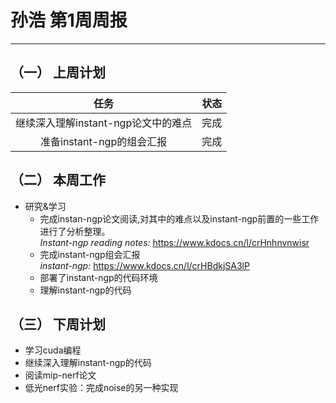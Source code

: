 # 孙浩 第1周周报
--- 

## （一） 上周计划

| 任务 | 状态 |
| :----: | :----: |
| 继续深入理解instant-ngp论文中的难点 | 完成 |
| 准备instant-ngp的组会汇报 | 完成 |

## （二） 本周工作
* 研究&学习
  - 完成instan-ngp论文阅读,对其中的难点以及instant-ngp前置的一些工作进行了分析整理。<br/>
  *Instant-ngp reading notes:* https://www.kdocs.cn/l/crHnhnvnwisr
  - 完成instant-ngp组会汇报<br/>
  *instant-ngp:* https://www.kdocs.cn/l/crHBdkjSA3lP
  - 部署了instant-ngp的代码环境
  - 理解instant-ngp的代码


## （三） 下周计划
* 学习cuda编程
* 继续深入理解instant-ngp的代码
* 阅读mip-nerf论文
* 低光nerf实验：完成noise的另一种实现



